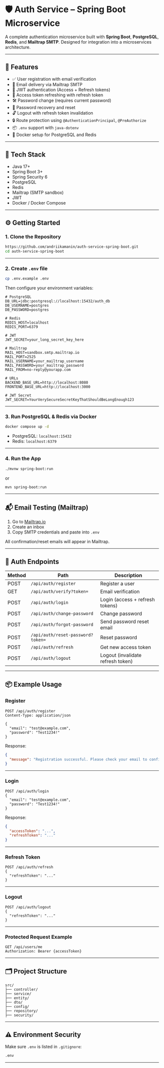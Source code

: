 # 🛡️ Auth Service – Spring Boot Microservice

A complete authentication microservice built with **Spring Boot**, **PostgreSQL**, **Redis**, and **Mailtrap SMTP**. Designed for integration into a microservices architecture.

---

## 🚀 Features

- ✅ User registration with email verification
- 📧 Email delivery via Mailtrap SMTP
- 🔐 JWT authentication (Access + Refresh tokens)
- 🔁 Access token refreshing with refresh token
- 🛠 Password change (requires current password)
- 🧠 Password recovery and reset
- 🔓 Logout with refresh token invalidation
- 🔒 Route protection using `@AuthenticationPrincipal`, `@PreAuthorize`
- 📦 `.env` support with `java-dotenv`
- 🐳 Docker setup for PostgreSQL and Redis

---

## 🧰 Tech Stack

- Java 17+
- Spring Boot 3+
- Spring Security 6
- PostgreSQL
- Redis
- Mailtrap (SMTP sandbox)
- JWT
- Docker / Docker Compose

---

## ⚙️ Getting Started

### 1. Clone the Repository

```bash
https://github.com/andriikamanin/auth-service-spring-boot.git
cd auth-service-spring-boot
```

---

### 2. Create `.env` file

```bash
cp .env.example .env
```

Then configure your environment variables:

```env
# PostgreSQL
DB_URL=jdbc:postgresql://localhost:15432/auth_db
DB_USERNAME=postgres
DB_PASSWORD=postgres

# Redis
REDIS_HOST=localhost
REDIS_PORT=6379

# JWT
JWT_SECRET=your_long_secret_key_here

# Mailtrap
MAIL_HOST=sandbox.smtp.mailtrap.io
MAIL_PORT=2525
MAIL_USERNAME=your_mailtrap_username
MAIL_PASSWORD=your_mailtrap_password
MAIL_FROM=no-reply@yourapp.com

# URLs
BACKEND_BASE_URL=http://localhost:8080
FRONTEND_BASE_URL=http://localhost:3000

# JWT Secret
JWT_SECRET=YourVerySecureSecretKeyThatShouldBeLongEnough123
```

---

### 3. Run PostgreSQL & Redis via Docker

```bash
docker compose up -d
```

- PostgreSQL: `localhost:15432`
- Redis: `localhost:6379`

---

### 4. Run the App

```bash
./mvnw spring-boot:run
```

or

```bash
mvn spring-boot:run
```

---

## 📬 Email Testing (Mailtrap)

1. Go to [Mailtrap.io](https://mailtrap.io/)
2. Create an inbox
3. Copy SMTP credentials and paste into `.env`

All confirmation/reset emails will appear in Mailtrap.

---

## 🔐 Auth Endpoints

| Method | Path | Description |
|--------|------|-------------|
| POST | `/api/auth/register` | Register a user |
| GET  | `/api/auth/verify?token=` | Email verification |
| POST | `/api/auth/login` | Login (access + refresh tokens) |
| POST | `/api/auth/change-password` | Change password |
| POST | `/api/auth/forgot-password` | Send password reset email |
| POST | `/api/auth/reset-password?token=` | Reset password |
| POST | `/api/auth/refresh` | Get new access token |
| POST | `/api/auth/logout` | Logout (invalidate refresh token) |

---

## 📦 Example Usage

### Register

```http
POST /api/auth/register
Content-Type: application/json

{
  "email": "test@example.com",
  "password": "Test1234!"
}
```

Response:

```json
{
  "message": "Registration successful. Please check your email to confirm."
}
```

---

### Login

```http
POST /api/auth/login
{
  "email": "test@example.com",
  "password": "Test1234!"
}
```

Response:

```json
{
  "accessToken": "...",
  "refreshToken": "..."
}
```

---

### Refresh Token

```http
POST /api/auth/refresh
{
  "refreshToken": "..."
}
```

---

### Logout

```http
POST /api/auth/logout
{
  "refreshToken": "..."
}
```

---

### Protected Request Example

```http
GET /api/users/me
Authorization: Bearer {accessToken}
```

---

## 🗂️ Project Structure

```
src/
├── controller/
├── service/
├── entity/
├── dto/
├── config/
├── repository/
├── security/
```

---

## ⚠️ Environment Security

Make sure `.env` is listed in `.gitignore`:

```bash
.env
```

---


